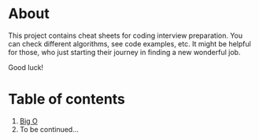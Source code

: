 # About
This project contains cheat sheets for coding interview preparation. You can check different algorithms, see code examples, etc.
It might be helpful for those, who just starting their journey in finding a new wonderful job. 

Good luck!

# Table of contents
1. [Big O](01.BigO/)
1. To be continued...
